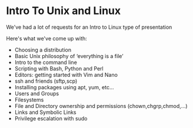 # Intro To Unix and Linux

We've had a lot of requests for an Intro to Linux type of presentation

Here's what we've come up with:

- Choosing a distribution
- Basic Unix philosophy of ‘everything is a file’
- Intro to the command line
- Scripting with Bash, Python and Perl
- Editors: getting started with Vim and Nano
- ssh and friends (sftp,scp)
- Installing packages using apt, yum, etc…
- Users and Groups
- Filesystems
- File and Directory ownership and permissions (chown,chgrp,chmod,...)
- Links and Symbolic Links
- Privilege escalation with sudo


